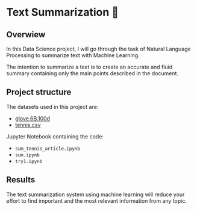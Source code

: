 # Text Summarization 📄
## Overwiew

In this Data Science project, I will go through the task of Natural Language Processing to summarize text with Machine Learning.

The intention to summarize a text is to create an accurate and fluid summary containing only the main points described in the document.

## Project structure
The datasets used in this project are:
- [glove.6B.100d](https://www.kaggle.com/datasets/sawarn69/glove6b100dtxt)
- [tennis.csv](https://raw.githubusercontent.com/amankharwal/Website-data/master/tennis.csv)

Jupyter Notebook containing the code:
- `sum_tennis_article.ipynb`
- `sum.ipynb`
- `try1.ipynb`

## Results

The text summarization system using machine learning will reduce your effort to find important and the most relevant information from any topic.

